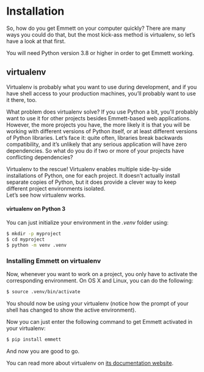 
Installation
============

So, how do you get Emmett on your computer quickly? There are many ways you could do that, but the most kick-ass method is virtualenv, so let’s have a look at that first.

You will need Python version 3.8 or higher in order to get Emmett working.

virtualenv
----------

Virtualenv is probably what you want to use during development, and if you have shell access to your production machines, you’ll probably want to use it there, too.

What problem does virtualenv solve? If you use Python a bit, you'll probably want to use it for other projects besides Emmett-based web applications. However, the more projects you have, the more likely it is that you will be working with different versions of Python itself, or at least different versions of Python libraries. Let’s face it: quite often, libraries break backwards compatibility, and it’s unlikely that any serious application will have zero dependencies. So what do you do if two or more of your projects have conflicting dependencies?

Virtualenv to the rescue! Virtualenv enables multiple side-by-side installations of Python, one for each project. It doesn’t actually install separate copies of Python, but it does provide a clever way to keep different project environments isolated.   
Let’s see how virtualenv works.

#### virtualenv on Python 3

You can just initialize your environment in the *.venv* folder using:

```bash
$ mkdir -p myproject
$ cd myproject
$ python -m venv .venv
```

### Installing Emmett on virtualenv

Now, whenever you want to work on a project, you only have to activate the corresponding environment. On OS X and Linux, you can do the following:

```bash
$ source .venv/bin/activate
```

You should now be using your virtualenv (notice how the prompt of your shell has changed to show the active environment).

Now you can just enter the following command to get Emmett activated in your virtualenv:

```bash
$ pip install emmett
```

And now you are good to go.

You can read more about virtualenv on [its documentation website](https://docs.python.org/3/library/venv.html).
